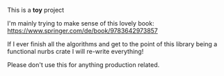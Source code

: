 This is a **toy** project

I'm mainly trying to make sense of this lovely book:
https://www.springer.com/de/book/9783642973857

If I ever finish all the algorithms and get to the point of this library being a functional nurbs crate I will re-write everything!

Please don't use this for anything production related.